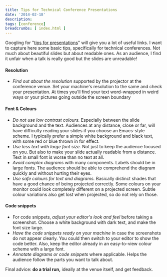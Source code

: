 ```yaml
---
title: Tips for Technical Conference Presentations
date: '2014-02-18'
description:
tags: [conference]
breadcrumbs: [ index.html ]
---
```


Googling for "[tips for presentations][]" will give you a lot of useful links. I want to capture here some basic tips, specifically for technical conferences. Not much about beautiful slides but about readable ones. As an audience, I find it unfair when a talk is really good but the slides are unreadable!

[tips for presentations]:https://www.google.co.in/?#q=tips+for+presentations

#### Resolution
* *Find out about the resolution* supported by the projector at the conference venue. Set your machine's resolution to the same and check your presentation. At times you'll find your text word-wrapped in weird ways or your pictures going outside the screen boundary

#### Font & Colours
* *Do not use low contrast colours.* Especially between the slide background and the text. Audiences at any distance, close or far, will have difficulty reading your slides if you choose an Emacs-style scheme. I typically prefer a simple white background and black text, with some red or blue thrown in for effect.
* *Use less text with large font size.* Not just to keep the audience focused on you. But also to make your slide actually readable from a distance. Text in small font is worse than no text at all.
* *Avoid complex diagrams* with many components. Labels should be in large fonts. The audience should be able to comprehend the diagram quickly and without hurting their eyes.
* *Use safe colours for text and diagrams.* Basically distinct shades that have a good chance of being projected correctly. Some colours on your monitor could look completely different on a projected screen. Subtle colour variations also get lost when projected, so do not rely on those.

#### Code snippets
* For code snippets, *adjust your editor's look and feel* before taking a screenshot. Choose a white background with dark text, and make the font size large.
* *Have the code snippets ready on your machine* in case the screenshots do not appear clearly. You could then switch to your editor to show the code better. Also, keep the editor already in an easy-to-view colour scheme with a large font.
* *Annotate diagrams or code snippets* where applicable. Helps the audience follow the parts you want to talk about.

Final advice: **do a trial run,** ideally at the venue itself, and get feedback.
